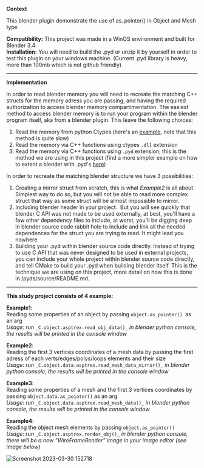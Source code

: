 **Context**

This blender plugin demonstrate the use of as_pointer() in Object and Mesh type

**Compatibility:** This project was made in a WinOS environment and built for Blender 3.4  
**Installation:** You will need to build the .pyd or unzip it by yourself in order to test this plugin on your windows machine. (Current .pyd library is heavy, more than 100mb which is not github friendly)

---

**Implementation**

In order to read blender memory you will need to recreate the matching C++ structs for the memory adress you are passing, and having the required authorization to access blender memory compartimentation. The easiest method to access blender memory is to run your program within the blender program itself, aka from a blender plugin. This leave the following choices:

1.  Read the memory from python Ctypes (here's an [example](https://devtalk.blender.org/t/getting-structure-from-bpy-types-spline-as-pointer-with-ctypes/11759), note that this method is quite slow)
2.  Read the memory via C++ functions using ctypes `.dll` extension
3.  Read the memory via C++ functions using `.pyd` extension, this is the method we are using in this project (find a more simpler example on how to extent a blender with .pyd's [here](https://github.com/DB3D/BpyAddonWithCppModule/blob/main/PydTest/pyd/Project1/add.cpp))

In order to recreate the matching blender structure we have 3 possibilities:

1.  Creating a mirror struct from scratch, this is what _Example2_ is all about. Simplest way to do so, but you will not be able to read more complex struct that way as some struct will be almost impossible to mirror.
2.  Including blender header in your project.  But you will see quickly that blender C API was not made to be used externally, at best, you'll have a few other dependency files to include, at worst, you'll be digging deep in blender source code rabbit hole to include and link all the needed dependences for the struct you are trying to read. It might lead you nowhere.
3.  Building your .pyd within blender source code directly. Instead of trying to use C API that was never designed to be used in external projects, you can include your whole project within blender source code directly, and tell CMake to build your .pyd when building blender itself. This is the technique we are using on this project, more detail on how this is done in /pyds/source/README.md.

---

**This study project consists of 4 example:**

**Example1**:   
Reading some properties of an object by passing `object.as_pointer()`  as an arg  
_Usage: run_ `_C.object.asptrex.read_obj_data()_` _in blender python console, the results will be printed in the console window_

**Example2**:   
Reading the first 3 vertices coordinates of a mesh data by passing the first adress of each verts/edges/polys/loops elements and their size  
_Usage: run_ `_C.object.data.asptrex.read_mesh_data_mirror()_` _in blender python console, the results will be printed in the console window_

**Example3**:   
Reading some properties of a mesh and the first 3 vertices coordinates by passing `object.data.as_pointer()` as an arg  
_Usage: run_ `_C.object.data.asptrex.read_mesh_data()_` _in blender python console, the results will be printed in the console window_

**Example4**:  
Reading the object mesh elements by passing `object.as_pointer()`   
_Usage: run_ `_C.object.asptrex.render_obj()_` _in blender python console, there will be a new “WireFrameRender” image in your image editor (see image below)_

![Screenshot 2023-03-30 152718](https://user-images.githubusercontent.com/56720730/228869371-422ea721-bdf5-433e-9312-0f7000520a51.jpg)
